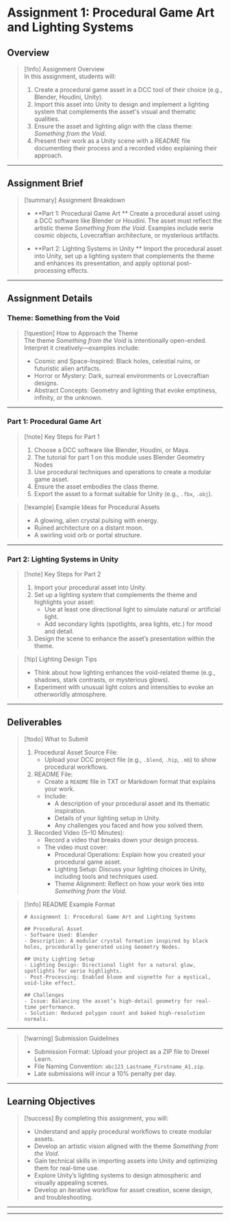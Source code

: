 # Assignment 1: Procedural Game Art and Lighting Systems

## Overview

> [!info] Assignment Overview  
> In this assignment, students will:
> 
> 1. Create a procedural game asset in a DCC tool of their choice (e.g., Blender, Houdini, Unity).
> 2. Import this asset into Unity to design and implement a lighting system that complements the asset's visual and thematic qualities.
> 3. Ensure the asset and lighting align with the class theme: _Something from the Void_.
> 4. Present their work as a Unity scene with a README file documenting their process and a recorded video explaining their approach.

---

## Assignment Brief

> [!summary] Assignment Breakdown
> 
> - **Part 1: Procedural Game Art ** 
>     Create a procedural asset using a DCC software like Blender or Houdini. The asset must reflect the artistic theme _Something from the Void_. 
> 	    Examples include eerie cosmic objects, Lovecraftian architecture, or mysterious artifacts.
>     
> - **Part 2: Lighting Systems in Unity ** 
>     Import the procedural asset into Unity, set up a lighting system that complements the theme and enhances its presentation, and apply optional post-processing effects.
>     

---

## Assignment Details

### Theme: Something from the Void

> [!question] How to Approach the Theme  
> The theme _Something from the Void_ is intentionally open-ended. Interpret it creatively—examples include:
> 
> - Cosmic and Space-Inspired: Black holes, celestial ruins, or futuristic alien artifacts.
> - Horror or Mystery: Dark, surreal environments or Lovecraftian designs.
> - Abstract Concepts: Geometry and lighting that evoke emptiness, infinity, or the unknown.

---

### Part 1: Procedural Game Art

> [!note] Key Steps for Part 1
> 
> 1. Choose a DCC software like Blender, Houdini, or Maya.
> 	1. The tutorial for part 1 on this module uses Blender Geometry Nodes
> 2. Use procedural techniques and operations to create a modular game asset.
> 3. Ensure the asset embodies the class theme.
> 4. Export the asset to a format suitable for Unity (e.g., `.fbx`, `.obj`).

> [!example] Example Ideas for Procedural Assets
> 
> - A glowing, alien crystal pulsing with energy.
> - Ruined architecture on a distant moon.
> - A swirling void orb or portal structure.

---

### Part 2: Lighting Systems in Unity

> [!note] Key Steps for Part 2
> 
> 1. Import your procedural asset into Unity.
> 2. Set up a lighting system that complements the theme and highlights your asset:
>     - Use at least one directional light to simulate natural or artificial light.
>     - Add secondary lights (spotlights, area lights, etc.) for mood and detail.
> 3. Design the scene to enhance the asset’s presentation within the theme.

> [!tip] Lighting Design Tips
> 
> - Think about how lighting enhances the void-related theme (e.g., shadows, stark contrasts, or mysterious glows).
> - Experiment with unusual light colors and intensities to evoke an otherworldly atmosphere.

---

## Deliverables

> [!todo] What to Submit
> 
> 1. Procedural Asset Source File:
>     - Upload your DCC project file (e.g., `.blend`, `.hip`, `.mb`) to show procedural workflows.
> 2. README File:
>     - Create a `README` file in TXT or Markdown format that explains your work.
>     - Include:
>         - A description of your procedural asset and its thematic inspiration.
>         - Details of your lighting setup in Unity.
>         - Any challenges you faced and how you solved them.
> 3. Recorded Video (5–10 Minutes):
>     - Record a video that breaks down your design process.
>     - The video must cover:
>         - Procedural Operations: Explain how you created your procedural game asset.
>         - Lighting Setup: Discuss your lighting choices in Unity, including tools and techniques used.
>         - Theme Alignment: Reflect on how your work ties into _Something from the Void_.

> [!info] README Example Format
> 
> ```
> # Assignment 1: Procedural Game Art and Lighting Systems
> 
> ## Procedural Asset
> - Software Used: Blender  
> - Description: A modular crystal formation inspired by black holes, procedurally generated using Geometry Nodes.
> 
> ## Unity Lighting Setup
> - Lighting Design: Directional light for a natural glow, spotlights for eerie highlights.  
> - Post-Processing: Enabled bloom and vignette for a mystical, void-like effect.
> 
> ## Challenges
> - Issue: Balancing the asset’s high-detail geometry for real-time performance.  
> - Solution: Reduced polygon count and baked high-resolution normals.  
> ```

---

> [!warning] Submission Guidelines
> 
> - Submission Format: Upload your project as a ZIP file to Drexel Learn.
> - File Naming Convention: `abc123_Lastname_Firstname_A1.zip`.
> - Late submissions will incur a 10% penalty per day.

---

## Learning Objectives

> [!success] By completing this assignment, you will:
> 
> - Understand and apply procedural workflows to create modular assets.
> - Develop an artistic vision aligned with the theme _Something from the Void_.
> - Gain technical skills in importing assets into Unity and optimizing them for real-time use.
> - Explore Unity’s lighting systems to design atmospheric and visually appealing scenes.
> - Develop an iterative workflow for asset creation, scene design, and troubleshooting.

---
---